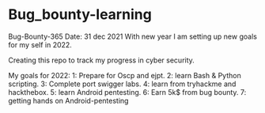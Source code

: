 # Bug_bounty-learning
Bug-Bounty-365
Date: 31 dec 2021
With new year I am setting up new goals for my self in 2022.

Creating this repo to track my progress in cyber security.

My goals for 2022:
        1: Prepare for Oscp and ejpt.
        2: learn Bash & Python scripting.
        3: Complete port swigger labs. 
        4: learn from tryhackme and hackthebox.
        5: learn Android pentesting.
        6: Earn 5k$ from bug bounty.
        7: getting hands on Android-pentesting
